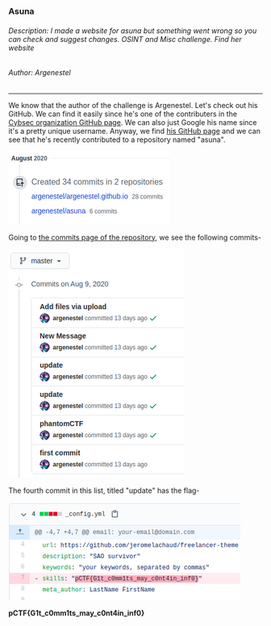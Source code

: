 ### Asuna
###### Description: I made a website for asuna but something went wrong so you can check and suggest changes. OSINT and Misc challenge. Find her website
###### Author: Argenestel

---
We know that the author of the challenge is Argenestel. Let's check out his GitHub. We can find it easily since he's one of the contributers in the [Cybsec organization GitHub page](https://github.com/CybSec-NITW/ "Cybsec organization GitHub page"). We can also just Google his name since it's a pretty unique username.
Anyway, we find [his GitHub page](https://github.com/argenestel "his GitHub page") and we can see that he's recently contributed to a repository named "asuna".

![](./images/ss1.png)

Going to [the commits page of the repository](https://github.com/argenestel/asuna/commits "the commits page of the repository"), we see the following commits-

![](./images/ss2.png)

The fourth commit in this list, titled "update" has the flag-

![](./images/ss3.png)

**pCTF{G1t_c0mm1ts_may_c0nt4in_inf0}**
